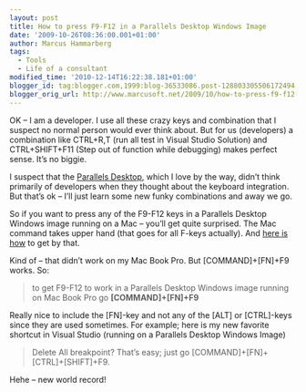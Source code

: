 ```yaml
---
layout: post
title: How to press F9-F12 in a Parallels Desktop Windows Image
date: '2009-10-26T08:36:00.001+01:00'
author: Marcus Hammarberg
tags:
  - Tools
  - Life of a consultant
modified_time: '2010-12-14T16:22:38.181+01:00'
blogger_id: tag:blogger.com,1999:blog-36533086.post-128803305506172494
blogger_orig_url: http://www.marcusoft.net/2009/10/how-to-press-f9-f12-in-parallels.html
---
```



OK – I am a developer. I use all these crazy keys and combination that I
suspect no normal person would ever think about. But for us (developers)
a combination like CTRL+R,T (run all test in Visual Studio Solution) and
CTRL+SHIFT+F11 (Step out of function while debugging) makes perfect
sense. It’s no biggie.

I suspect that the
<a href="http://www.parallels.com/" target="_blank">Parallels
Desktop</a>, which I love by the way, didn’t think primarily of
developers when they thought about the keyboard integration. But that’s
ok – I’ll just learn some new funky combinations and away we go.

So if you want to press any of the F9-F12 keys in a Parallels Desktop
Windows image running on a Mac – you’ll get quite surprised. The Mac
command takes upper hand (that goes for all F-keys actually). And
<a href="http://kb.parallels.com/en/5020" target="_blank">here is
how</a> to get by that.

Kind of – that didn’t work on my Mac Book Pro. But \[COMMAND\]+\[FN\]+F9
works. So:

> to get F9-F12 to work in a Parallels Desktop Windows image running on
> Mac Book Pro go **\[COMMAND\]+\[FN\]+F9**

Really nice to include the \[FN\]-key and not any of the \[ALT\] or
\[CTRL\]-keys since they are used sometimes. For example; here is my new
favorite shortcut in Visual Studio (running on a Parallels Desktop
Windows Image)

> Delete All breakpoint? That’s easy; just go
> \[COMMAND\]+\[FN\]+\[CTRL\]+\[SHIFT\]+F9.

Hehe – new world record!

